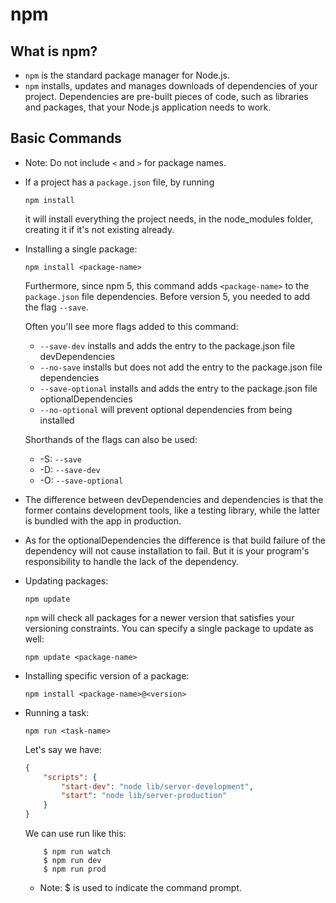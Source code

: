 # npm

## What is npm?
- `npm` is the standard package manager for Node.js.
- `npm` installs, updates and manages downloads of dependencies of your project. Dependencies are pre-built pieces of code, such as libraries and packages, that your Node.js application needs to work.

## Basic Commands
- Note: Do not include `<` and `>` for package names. 
- If a project has a `package.json` file, by running
    ```shell
    npm install
    ```
    it will install everything the project needs, in the node_modules folder, creating it if it's not existing already.
- Installing a single package:
    ```shell
    npm install <package-name>
    ```
    Furthermore, since npm 5, this command adds `<package-name>` to the `package.json` file dependencies. Before version 5, you needed to add the flag `--save`. 

    Often you'll see more flags added to this command:
    - `--save-dev` installs and adds the entry to the package.json file devDependencies
    - `--no-save` installs but does not add the entry to the package.json file dependencies
    - `--save-optional` installs and adds the entry to the package.json file optionalDependencies
    - `--no-optional` will prevent optional dependencies from being installed

    Shorthands of the flags can also be used:
    - -S: `--save`
    - -D: `--save-dev`
    - -O: `--save-optional`
- The difference between devDependencies and dependencies is that the former contains development tools, like a testing library, while the latter is bundled with the app in production.
- As for the optionalDependencies the difference is that build failure of the dependency will not cause installation to fail. But it is your program's responsibility to handle the lack of the dependency.
- Updating packages:
    ```shell
    npm update
    ```
    `npm` will check all packages for a newer version that satisfies your versioning constraints.
    You can specify a single package to update as well:
    ```shell
    npm update <package-name>
    ```
- Installing specific version of a package:
    ```shell
    npm install <package-name>@<version>
    ```
- Running a task:
    ```shell
    npm run <task-name>
    ```
    Let's say we have:
    ```json
    {
        "scripts": {
            "start-dev": "node lib/server-development",
            "start": "node lib/server-production"
        }
    }
    ```
    We can use run like this:
    ```shell
        $ npm run watch
        $ npm run dev
        $ npm run prod
    ```
    - Note: $ is used to indicate the command prompt.